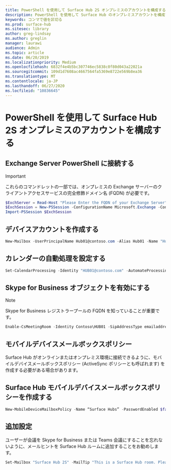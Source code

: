 ```yaml
---
title: PowerShell を使用して Surface Hub 2S オンプレミスのアカウントを構成する
description: PowerShell を使用して Surface Hub のオンプレミスアカウントを構成する方法について説明します。
keywords: コンマで値を区切る
ms.prod: surface-hub
ms.sitesec: library
author: greg-lindsay
ms.author: greglin
manager: laurawi
audience: Admin
ms.topic: article
ms.date: 06/20/2019
ms.localizationpriority: Medium
ms.openlocfilehash: 6832f4e4b5bc307746ec5838c0f80d043a22021a
ms.sourcegitcommit: 109d1d7608ac4667564fa5369e8722e569b8ea36
ms.translationtype: MT
ms.contentlocale: ja-JP
ms.lasthandoff: 06/27/2020
ms.locfileid: "10836645"
---
```

# PowerShell を使用して Surface Hub 2S オンプレミスのアカウントを構成する

## Exchange Server PowerShell に接続する

> [!IMPORTANT]
> これらのコマンドレットの一部では、オンプレミスの Exchange サーバーのクライアントアクセスサービスの完全修飾ドメイン名 (FQDN) が必要です。

```PowerShell
$ExchServer = Read-Host "Please Enter the FQDN of your Exchange Server"
$ExchSession = New-PSSession -ConfigurationName Microsoft.Exchange -ConnectionUri http://$ExchServer/PowerShell/ -Authentication Kerberos -Credential (Get-Credential)
Import-PSSession $ExchSession
```

## デバイスアカウントを作成する

```PowerShell
New-Mailbox -UserPrincipalName Hub01@contoso.com -Alias Hub01 -Name "Hub 01" -Room -EnableRoomMailboxAccount $true -RoomMailboxPassword (ConvertTo-SecureString -String <password> -AsPlainText -Force)
```

## カレンダーの自動処理を設定する

```PowerShell
Set-CalendarProcessing -Identity "HUB01@contoso.com" -AutomateProcessing AutoAccept -AddOrganizerToSubject $false –AllowConflicts   $false –DeleteComments $false -DeleteSubject $false -RemovePrivateProperty $false -AddAdditionalResponse $true -AdditionalResponse "This room is equipped with a Surface Hub"
```

## Skype for Business オブジェクトを有効にする

> [!NOTE]
> Skype for Business レジストラープールの FQDN を知っていることが重要です。

```PowerShell
Enable-CsMeetingRoom -Identity Contoso\HUB01 -SipAddressType emailaddress -RegistrarPool SfbIEFE01.contoso.local
```

## モバイルデバイスメールボックスポリシー

Surface Hub がオンラインまたはオンプレミス環境に接続できるように、モバイルデバイスメールボックスポリシー (ActiveSync ポリシーとも呼ばれます) を作成する必要がある場合があります。

## Surface Hub モバイルデバイスメールボックスポリシーを作成する

```PowerShell
New-MobileDeviceMailboxPolicy -Name “Surface Hubs” -PasswordEnabled $false
```

## 追加設定

ユーザーが会議を Skype for Business または Teams 会議にすることを忘れないように、メールヒントを Surface Hub ルームに追加することをお勧めします。

```PowerShell
Set-Mailbox "Surface Hub 2S" -MailTip "This is a Surface Hub room. Please make sure this is a Microsoft Teams meeting."
```
